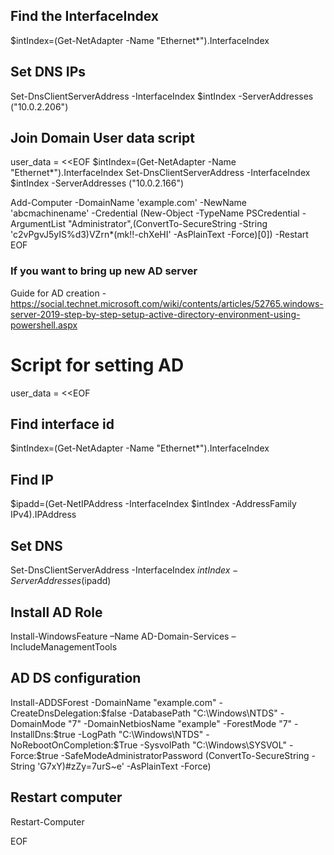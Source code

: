 ## Find the InterfaceIndex
 $intIndex=(Get-NetAdapter -Name "Ethernet*").InterfaceIndex


## Set DNS IPs
Set-DnsClientServerAddress -InterfaceIndex $intIndex -ServerAddresses ("10.0.2.206")


## Join Domain User data script

user_data = <<EOF
<powershell>
$intIndex=(Get-NetAdapter -Name "Ethernet*").InterfaceIndex
Set-DnsClientServerAddress -InterfaceIndex $intIndex -ServerAddresses ("10.0.2.166")

Add-Computer -DomainName 'example.com' -NewName 'abcmachinename' -Credential (New-Object -TypeName PSCredential -ArgumentList "Administrator",(ConvertTo-SecureString -String 'c2vPgvJ5yIS%d3)VZrn*(mk!!-chXeHI' -AsPlainText -Force)[0]) -Restart
</powershell>
EOF


### If you want to bring up new AD server

Guide for AD creation - https://social.technet.microsoft.com/wiki/contents/articles/52765.windows-server-2019-step-by-step-setup-active-directory-environment-using-powershell.aspx


# Script for setting AD


user_data = <<EOF
<powershell>
## Find interface id
$intIndex=(Get-NetAdapter -Name "Ethernet*").InterfaceIndex

## Find IP 
$ipadd=(Get-NetIPAddress -InterfaceIndex $intIndex -AddressFamily IPv4).IPAddress

## Set DNS
Set-DnsClientServerAddress -InterfaceIndex $intIndex -ServerAddresses ($ipadd)

## Install AD Role
Install-WindowsFeature –Name AD-Domain-Services –IncludeManagementTools

## AD DS configuration
Install-ADDSForest -DomainName "example.com" -CreateDnsDelegation:$false -DatabasePath "C:\Windows\NTDS" -DomainMode "7" -DomainNetbiosName "example" -ForestMode "7" -InstallDns:$true -LogPath "C:\Windows\NTDS"   -NoRebootOnCompletion:$True -SysvolPath "C:\Windows\SYSVOL" -Force:$true -SafeModeAdministratorPassword (ConvertTo-SecureString -String 'G7xY)#zZy=7urS~e' -AsPlainText -Force)

## Restart computer
Restart-Computer

EOF
